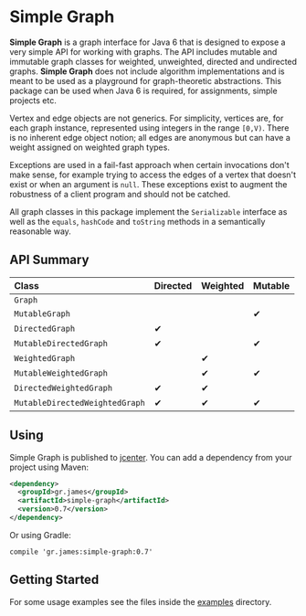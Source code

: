 # Simple Graph

**Simple Graph** is a graph interface for Java 6 that is designed to expose a
very simple API for working with graphs. The API includes mutable and immutable
graph classes for weighted, unweighted, directed and undirected graphs. **Simple
Graph** does not include algorithm implementations and is meant to be used as a
playground for graph-theoretic abstractions. This package can be used when Java
6 is required, for assignments, simple projects etc.

Vertex and edge objects are not generics. For simplicity, vertices are, for each
graph instance, represented using integers in the range `[0,V)`. There is no
inherent edge object notion; all edges are anonymous but can have a weight
assigned on weighted graph types.

Exceptions are used in a fail-fast approach when certain invocations don't make
sense, for example trying to access the edges of a vertex that doesn't exist or
when an argument is `null`. These exceptions exist to augment the robustness of
a client program and should not be catched.

All graph classes in this package implement the `Serializable` interface as well
as the `equals`, `hashCode` and `toString` methods in a semantically reasonable
way.

## API Summary

| Class                          | Directed | Weighted | Mutable  |
| :----------------------------- | :------- | :------- | :------- |
| `Graph`                        |          |          |          |
| `MutableGraph`                 |          |          | &#10004; |
| `DirectedGraph`                | &#10004; |          |          |
| `MutableDirectedGraph`         | &#10004; |          | &#10004; |
| `WeightedGraph`                |          | &#10004; |          |
| `MutableWeightedGraph`         |          | &#10004; | &#10004; |
| `DirectedWeightedGraph`        | &#10004; | &#10004; |          |
| `MutableDirectedWeightedGraph` | &#10004; | &#10004; | &#10004; |

## Using

Simple Graph is published to
[jcenter](https://bintray.com/gstamatelat/simple-graph/simple-graph). You can
add a dependency from your project using Maven:

```xml
<dependency>
  <groupId>gr.james</groupId>
  <artifactId>simple-graph</artifactId>
  <version>0.7</version>
</dependency>
```

Or using Gradle:

```
compile 'gr.james:simple-graph:0.7'
```

## Getting Started

For some usage examples see the files inside the
[examples](src/main/java/gr/james/simplegraph/examples) directory.

